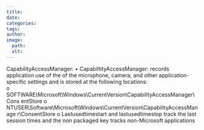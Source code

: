 ```yaml
---
title: 
date: 
categories: 
tags: 
author: 
image:
  path: 
  alt: 
---
```

CapabilityAccessManager: 
• CapabiltityAccessManager: records application use of the of the microphone, camera, 
and other application-specific settings and is stored at the following locations:  
o SOFTWARE\Microsoft\Windows\CurrentVersion\CapabilityAccessManager\Cons
 entStore 
o NTUSER\Software\Microsoft\Windows\CurrentVersion\CapabilityAccessManage
 r\ConsentStore 
o Lastusedtimestart and lastusedtimestop track the last session times and the non
packaged key tracks non-Microsoft applications
